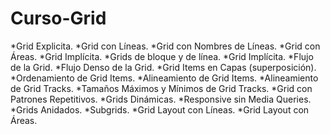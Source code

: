 # Curso-Grid
*Grid Explicita.
*Grid con Líneas.
*Grid con Nombres de Líneas.
*Grid con Áreas.
*Grid Implícita.
*Grids de bloque y de línea.
*Grid Implícita.
*Flujo de la Grid.
*Flujo Denso de la Grid.
*Grid Items en Capas (superposición).
*Ordenamiento de Grid Items.
*Alineamiento de Grid Items.
*Alineamiento de Grid Tracks.
*Tamaños Máximos y Mínimos de Grid Tracks.
*Grid con Patrones Repetitivos.
*Grids Dinámicas.
*Responsive sin Media Queries.
*Grids Anidados.
*Subgrids.
*Grid Layout con Líneas.
*Grid Layout con Áreas.

